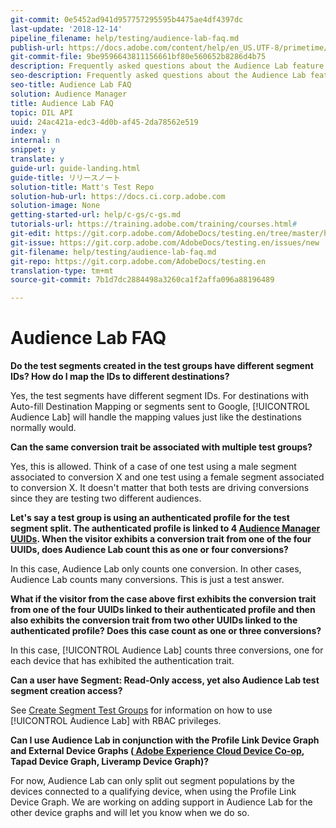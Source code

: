 ```yaml
---
git-commit: 0e5452ad941d957757295595b4475ae4df4397dc
last-update: '2018-12-14'
pipeline_filename: help/testing/audience-lab-faq.md
publish-url: https://docs.adobe.com/content/help/en_US.UTF-8/primetime/testing/hello/second-group/audience-lab-faq.html
git-commit-file: 9be9596643811156661bf80e560652b8286d4b75
description: Frequently asked questions about the Audience Lab feature.
seo-description: Frequently asked questions about the Audience Lab feature.
seo-title: Audience Lab FAQ
solution: Audience Manager
title: Audience Lab FAQ
topic: DIL API
uuid: 24ac421a-edc3-4d0b-af45-2da78562e519
index: y
internal: n
snippet: y
translate: y
guide-url: guide-landing.html
guide-title: リリースノート
solution-title: Matt's Test Repo
solution-hub-url: https://docs.ci.corp.adobe.com
solution-image: None
getting-started-url: help/c-gs/c-gs.md
tutorials-url: https://training.adobe.com/training/courses.html#
git-edit: https://git.corp.adobe.com/AdobeDocs/testing.en/tree/master/help/testing/audience-lab-faq.md
git-issue: https://git.corp.adobe.com/AdobeDocs/testing.en/issues/new
git-filename: help/testing/audience-lab-faq.md
git-repo: https://git.corp.adobe.com/AdobeDocs/testing.en
translation-type: tm+mt
source-git-commit: 7b1d7dc2884498a3260ca1f2affa096a88196489

---
```


# Audience Lab FAQ

**Do the test segments created in the test groups have different segment IDs? How do I map the IDs to different destinations?**


Yes, the test segments have different segment IDs. For destinations with Auto-fill Destination Mapping or segments sent to Google, [!UICONTROL  Audience Lab] will handle the mapping values just like the destinations normally would.

**Can the same conversion trait be associated with multiple test groups?**

Yes, this is allowed. Think of a case of one test using a male segment associated to conversion X and one test using a female segment associated to conversion X. It doesn&#39;t matter that both tests are driving conversions since they are testing two different audiences.

**Let&#39;s say a test group is using an authenticated profile for the test segment split. The authenticated profile is linked to 4 [ Audience Manager UUIDs](https://marketing.adobe.com/resources/help/en_US/aam/ids-in-aam.html). When the visitor exhibits a conversion trait from one of the four UUIDs, does Audience Lab count this as one or four conversions?**

In this case, Audience Lab only counts one conversion. In other cases, Audience Lab counts many conversions. This is just a test answer.

**What if the visitor from the case above first exhibits the conversion trait from one of the four UUIDs linked to their authenticated profile and then also exhibits the conversion trait from two other UUIDs linked to the authenticated profile? Does this case count as one or three conversions?**

In this case, [!UICONTROL  Audience Lab] counts three conversions, one for each device that has exhibited the authentication trait.

**Can a user have Segment: Read-Only access, yet also Audience Lab test segment creation access?**

See [ Create Segment Test Groups](https://marketing.adobe.com/resources/help/en_US/aam/ids-in-aam.html) for information on how to use [!UICONTROL  Audience Lab] with RBAC privileges.

**Can I use Audience Lab in conjunction with the Profile Link Device Graph and External Device Graphs ([ Adobe Experience Cloud Device Co-op](https://marketing.adobe.com/resources/help/en_US/mcdc/mcdc-overview.html), Tapad Device Graph, Liveramp Device Graph)?**

For now, Audience Lab can only split out segment populations by the devices connected to a qualifying device, when using the Profile Link Device Graph. We are working on adding support in Audience Lab for the other device graphs and will let you know when we do so.
